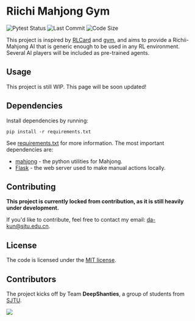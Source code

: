# Riichi Mahjong Gym

![Pytest Status](https://img.shields.io/github/workflow/status/Gennadiyev/riichi-mahjong-gym/Pytest?label=pytest&style=flat-square) ![Last Commit](https://img.shields.io/github/last-commit/Gennadiyev/riichi-mahjong-gym?style=flat-square) ![Code Size](https://img.shields.io/github/languages/code-size/Gennadiyev/riichi-mahjong-gym?style=flat-square)

This project is inspired by [RLCard](https://rlcard.org/) and [gym](https://gym.openai.com/), and aims to provide a Richii-Mahjong AI that is generic enough to be used in any RL environment. Several AI players will be included as pre-trained agents.

## Usage

This project is still WIP. This page will be soon updated!

## Dependencies

Install dependencies by running:

```
pip install -r requirements.txt
```

See [requirements.txt](requirements.txt) for more information. The most important dependencies are:

* [mahjong](https://github.com/MahjongRepository/mahjong) - the python utilities for Mahjong.
* [Flask](https://flask.palletsprojects.com/en/1.1.x/index.html) - the web server used to make manual actions locally.

## Contributing

**This project is currently locked from contribution, as it is still heavily under development.**

If you'd like to contribute, feel free to contact my email: [da-kun@sjtu.edu.cn](mailto:da-kun@sjtu.edu.cn).

## License

The code is licensed under the [MIT license](LICENSE).

## Contributors

The project kicks off by Team **DeepShanties**, a group of students from [SJTU](https://sjtu.edu.cn/).

![](https://www.gravatar.com/avatar/6821883522332143bda79005113c8214?s=128)

